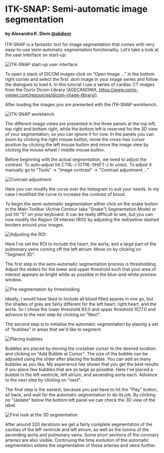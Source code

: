 # ITK-SNAP: Semi-automatic image segmentation

#### by Alexandra K. Diem [@akdiem](https://github.com/akdiem)

ITK-SNAP is a fantastic tool for image segmentation that comes with very easy-to-use semi-automatic segmentation functionality. Let’s take a look at the user interface on start-up:

![ITK-SNAP start-up user interface](figures/itksnap/0001.png "ITK-SNAP start-up user interface")

To open a stack of DICOM images click on “Open Image …” in the bottom right corner and select the first .dcm image in your image series and follow the dialogues to load it. In this tutorial I use a series of cardiac CT images from the Osirix Dicom Library (AGECANONIX, https://www.osirix-viewer.com/resources/dicom-image-library/).

After loading the images you are presented with the ITK-SNAP workbench.

![ITK-SNAP workbench](figures/itksnap/0002.png "ITK-SNAP workbench")

The different image views are presented in the three panels at the top left, top right and bottom right, while the bottom left is reserved for the 3D view of your segmentation, so you can ignore it for now. In the panels you can zoom by clicking the right mouse button, move the cross-hair cursor position by clicking the left mouse button and move the image view by clicking the mouse wheel / middle mouse button.

Before beginning with the actual segmentation, we need to adjust the contrast. To auto-adjust hit CTRL-J (CTRL-SHIFT-J to undo). To adjust it manually go to "Tools" &rightarrow; "Image contrast" &rightarrow; "Contrast adjustment ...".

![Contrast adjustment](figures/itksnap/0003.png "Contrast adjustment")

Here you can modify the curve over the histogram to suit your needs. In my case I modified the curve to increase the contrast of blood.

To begin the semi-automatic segmentation either click on the snake button in the Main Toolbar (Active Contour (aka "Snake") Segmentation Mode) or just hit "5" on your keyboard. It can be really difficult to see, but you can now modify the Region Of Interest (ROI) by adjusting the red/yellow dashed borders around your images.

![Adjusting the ROI](figures/itksnap/0004.png "Adjusting the ROI")

Here I’ve set the ROI to include the heart, the aorta, and a large part of the pulmonary veins coming off the left atrium. Move on by clicking on "Segment 3D".

The first step in the semi-automatic segmentation process is thresholding. Adjust the sliders for the lower and upper threshold such that your area of interest appears as bright white as possible in the blue-and-white preview window.

![Pre-segmentation by thresholding](figures/itksnap/0005.png "Pre-segmentation by thresholding")

Ideally, I would have liked to include all blood filled spaces in one go, but the shades of grey are fairly different for the left heart, right heart, and the aorta. So I chose the lower threshold 93.0 and upper threshold 1077.0 and advance to the next step by clicking on "Next".

The second step is to initialise the automatic segmentation by placing a set of "bubbles" in areas that we'd like to segment.

![Placing bubbles](figures/itksnap/0006.png "Placing bubbles")

Bubbles are placed by moving the crosshair cursor to the desired location and clicking on "Add Bubble at Cursor". The size of the bubble can be adjusted using the slider after placing the bubble. You can add as many bubbles as you like. My experience has shown that you get the best results if you place few bubbles that are as large as possible. Here I've placed a bubble in the left ventricle, left atrium, and ascending aorta each. Advance to the next step by clicking on "next".

The final step is the easiest, because you just have to hit the "Play" button, sit back, and wait for the automatic segmentation to do its job. By clicking on "Update" below the bottom left panel we can check the 3D view of the label.

![First look at the 3D segmentation](figures/itksnap/0007.png "First look at the 3D segmentation")

After around 320 iterations we get a fairly complete segmentation of the cavities of the left ventricle and left atrium, as well as the lumina of the ascending aorta and pulmonary veins. Some short sections of the coronary arteries are also visible. Continuing the time evolution of the automatic segmentation extens the segmentation of these arteries and veins further. 